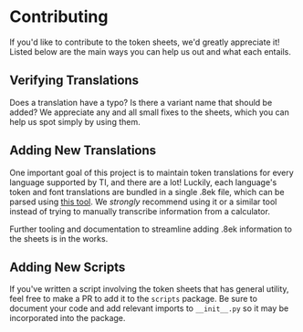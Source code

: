 # Contributing

If you'd like to contribute to the token sheets, we'd greatly appreciate it! Listed below are the main ways you can help us out and what each entails.

## Verifying Translations

Does a translation have a typo? Is there a variant name that should be added? We appreciate any and all small fixes to the sheets, which you can help us spot simply by using them.

## Adding New Translations

One important goal of this project is to maintain token translations for every language supported by TI, and there are a lot! Luckily, each language's token and font translations are bundled in a single .8ek file, which can be parsed using [this tool](https://github.com/TI-Toolkit/token_translation_extractor). We _strongly_ recommend using it or a similar tool instead of trying to manually transcribe information from a calculator.

Further tooling and documentation to streamline adding .8ek information to the sheets is in the works.

## Adding New Scripts

If you've written a script involving the token sheets that has general utility, feel free to make a PR to add it to the `scripts` package. Be sure to document your code and add relevant imports to `__init__.py` so it may be incorporated into the package.